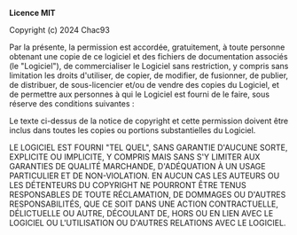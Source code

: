 
**Licence MIT**

Copyright (c) 2024 Chac93

Par la présente, la permission est accordée, gratuitement, à toute personne obtenant une copie de ce logiciel et des fichiers de documentation associés (le "Logiciel"), de commercialiser le Logiciel sans restriction, y compris sans limitation les droits d'utiliser, de copier, de modifier, de fusionner, de publier, de distribuer, de sous-licencier et/ou de vendre des copies du Logiciel, et de permettre aux personnes à qui le Logiciel est fourni de le faire, sous réserve des conditions suivantes :

Le texte ci-dessus de la notice de copyright et cette permission doivent être inclus dans toutes les copies ou portions substantielles du Logiciel.

LE LOGICIEL EST FOURNI "TEL QUEL", SANS GARANTIE D'AUCUNE SORTE, EXPLICITE OU IMPLICITE, Y COMPRIS MAIS SANS S'Y LIMITER AUX GARANTIES DE QUALITÉ MARCHANDE, D'ADÉQUATION À UN USAGE PARTICULIER ET DE NON-VIOLATION. EN AUCUN CAS LES AUTEURS OU LES DÉTENTEURS DU COPYRIGHT NE POURRONT ÊTRE TENUS RESPONSABLES DE TOUTE RÉCLAMATION, DE DOMMAGES OU D'AUTRES RESPONSABILITÉS, QUE CE SOIT DANS UNE ACTION CONTRACTUELLE, DÉLICTUELLE OU AUTRE, DÉCOULANT DE, HORS OU EN LIEN AVEC LE LOGICIEL OU L'UTILISATION OU D'AUTRES RELATIONS AVEC LE LOGICIEL.
